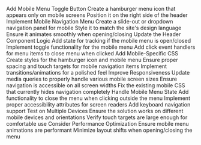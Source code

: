 Add Mobile Menu Toggle Button
Create a hamburger menu icon that appears only on mobile screens
Position it on the right side of the header
Implement Mobile Navigation Menu
Create a slide-out or dropdown navigation panel for mobile
Style it to match the site's design language
Ensure it animates smoothly when opening/closing
Update the Header Component Logic
Add state for tracking if the mobile menu is open/closed
Implement toggle functionality for the mobile menu
Add click event handlers for menu items to close menu when clicked
Add Mobile-Specific CSS
Create styles for the hamburger icon and mobile menu
Ensure proper spacing and touch targets for mobile navigation items
Implement transitions/animations for a polished feel
Improve Responsiveness
Update media queries to properly handle various mobile screen sizes
Ensure navigation is accessible on all screen widths
Fix the existing mobile CSS that currently hides navigation completely
Handle Mobile Menu State
Add functionality to close the menu when clicking outside the menu
Implement proper accessibility attributes for screen readers
Add keyboard navigation support
Test on Multiple Devices
Ensure the solution works on different mobile devices and orientations
Verify touch targets are large enough for comfortable use
Consider Performance Optimization
Ensure mobile menu animations are performant
Minimize layout shifts when opening/closing the menu